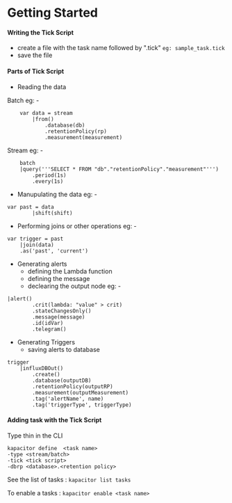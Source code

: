 # Getting Started

#### Writing the Tick Script

* create a file with the task name followed by ".tick"
`eg: sample_task.tick `
* save the file

#### Parts of Tick Script
* Reading the data

Batch eg: -
```
	var data = stream
    	|from()
        	.database(db)
        	.retentionPolicy(rp)
        	.measurement(measurement)
```
Stream eg: -
```
	batch
  	|query('''SELECT * FROM "db"."retentionPolicy"."measurement"''')
    	.period(1s)
    	.every(1s)
```
* Manupulating the data 
eg: -
```
var past = data
    	|shift(shift)
```
* Performing joins or other operations
eg: -

```
var trigger = past
	|join(data)
	.as('past', 'current')
```
* Generating alerts
	* defining the Lambda function
	* defining the message
	* declearing the output node
eg: -
```
|alert()
        .crit(lambda: "value" > crit)
        .stateChangesOnly()
        .message(message)
        .id(idVar)
        .telegram()
```
* Generating Triggers
	* saving alerts to database
```
trigger
    |influxDBOut()
        .create()
        .database(outputDB)
        .retentionPolicy(outputRP)
        .measurement(outputMeasurement)
        .tag('alertName', name)
        .tag('triggerType', triggerType)
```
#### Adding task with the Tick Script
Type thin in the CLI
```
kapacitor define  <task name> 
-type <stream/batch> 
-tick <tick script> 
-dbrp <database>.<retention policy>
```
See the list of tasks : `kapacitor list tasks`

To enable a tasks : `kapacitor enable <task name>`

